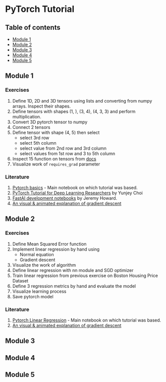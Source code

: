 # PyTorch Tutorial

## Table of contents
- [Module 1](#1)
- [Module 2](#2)
- [Module 3](#3)
- [Module 4](#4)
- [Module 5](#5)

## Module 1 <a name="1"></a>

### Exercises
1. Define 1D, 2D and 3D tensors using lists and converting from numpy arrays. Inspect their shapes.
2. Define tensors with shapes (1, ), (3, 4), (4, 3, 3) and perform multiplication.
3. Convert 3D pytorch tensor to numpy
4. Connect 2 tensors
5. Define tensor with shape (4, 5) then select
    - select 3rd row 
    - select 5th column
    - select value from 2nd row and 3rd column
    - select values from 1st row and 3 to 5th column
6. Inspect 15 function on tensors from [docs](https://pytorch.org/docs/stable/torch.html)
7. Visualize work of `requires_grad` parameter


### Literature
1. [Pytorch basics](https://jovian.ai/aakashns/01-pytorch-basics) - Main notebook on which tutorial was based.
2. [PyTorch Tutorial for Deep Learning Researchers](https://github.com/yunjey/pytorch-tutorial) by Yunjey Choi
3. [FastAI development notebooks](https://github.com/fastai/fastai_dev/tree/master/dev_nb) by Jeremy Howard.
4. [An visual & animated explanation of gradient descent](https://www.youtube.com/watch?v=IHZwWFHWa-w)

## Module 2 <a name="2"></a>

### Exercises
1. Define Mean Squared Error function
2. Implement linear regression by hand using
    - Normal equation
    - Gradient descent 
3. Visualize the work of algorithm
4. Define linear regression with nn module and SGD optimizer
5. Train linear regression from previous exercise on Boston Housing Price Dataset
6. Define 3 regression metrics by hand and evaluate the model
7. Visualize learning process
8. Save pytorch model

### Literature
1. [Pytorch Linear Regression](https://jovian.ai/aakashns/02-linear-regression) - Main notebook on which tutorial was based.
2. [An visual & animated explanation of gradient descent](https://www.youtube.com/watch?v=IHZwWFHWa-w)

## Module 3 <a name="3"></a>

## Module 4 <a name="4"></a>

## Module 5 <a name="5"></a>


